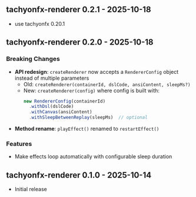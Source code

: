 ## tachyonfx-renderer 0.2.1 - 2025-10-18
- use tachyonfx 0.20.1

## tachyonfx-renderer 0.2.0 - 2025-10-18

### Breaking Changes
- **API redesign**: `createRenderer` now accepts a `RendererConfig` object instead of multiple parameters
  - Old: `createRenderer(containerId, dslCode, ansiContent, sleepMs?)`
  - New: `createRenderer(config)` where config is built with:
    ```typescript
    new RendererConfig(containerId)
      .withDsl(dslCode)
      .withCanvas(ansiContent)
      .withSleepBetweenReplay(sleepMs)  // optional
    ```
- **Method rename**: `playEffect()` renamed to `restartEffect()`

### Features
- Make effects loop automatically with configurable sleep duration


## tachyonfx-renderer 0.1.0 - 2025-10-14
- Initial release

